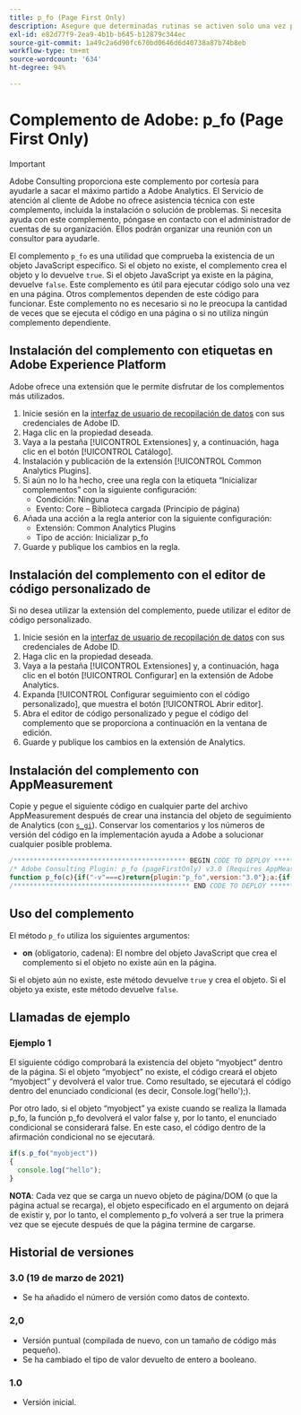 ```yaml
---
title: p_fo (Page First Only)
description: Asegure que determinadas rutinas se activen solo una vez por página.
exl-id: e82d77f9-2ea9-4b1b-b645-b12879c344ec
source-git-commit: 1a49c2a6d90fc670bd0646d6d40738a87b74b8eb
workflow-type: tm+mt
source-wordcount: '634'
ht-degree: 94%

---
```


# Complemento de Adobe: p_fo (Page First Only)

>[!IMPORTANT]
>
>Adobe Consulting proporciona este complemento por cortesía para ayudarle a sacar el máximo partido a Adobe Analytics. El Servicio de atención al cliente de Adobe no ofrece asistencia técnica con este complemento, incluida la instalación o solución de problemas. Si necesita ayuda con este complemento, póngase en contacto con el administrador de cuentas de su organización. Ellos podrán organizar una reunión con un consultor para ayudarle.

El complemento `p_fo` es una utilidad que comprueba la existencia de un objeto JavaScript específico. Si el objeto no existe, el complemento crea el objeto y lo devuelve `true`. Si el objeto JavaScript ya existe en la página, devuelve `false`. Este complemento es útil para ejecutar código solo una vez en una página. Otros complementos dependen de este código para funcionar. Este complemento no es necesario si no le preocupa la cantidad de veces que se ejecuta el código en una página o si no utiliza ningún complemento dependiente.

## Instalación del complemento con etiquetas en Adobe Experience Platform

Adobe ofrece una extensión que le permite disfrutar de los complementos más utilizados.

1. Inicie sesión en la [interfaz de usuario de recopilación de datos](https://experience.adobe.com/data-collection) con sus credenciales de Adobe ID.
1. Haga clic en la propiedad deseada.
1. Vaya a la pestaña [!UICONTROL Extensiones] y, a continuación, haga clic en el botón [!UICONTROL Catálogo].
1. Instalación y publicación de la extensión [!UICONTROL Common Analytics Plugins].
1. Si aún no lo ha hecho, cree una regla con la etiqueta “Inicializar complementos” con la siguiente configuración:
   * Condición: Ninguna
   * Evento: Core – Biblioteca cargada (Principio de página)
1. Añada una acción a la regla anterior con la siguiente configuración:
   * Extensión: Common Analytics Plugins
   * Tipo de acción: Inicializar p_fo
1. Guarde y publique los cambios en la regla.

## Instalación del complemento con el editor de código personalizado de 

Si no desea utilizar la extensión del complemento, puede utilizar el editor de código personalizado.

1. Inicie sesión en la [interfaz de usuario de recopilación de datos](https://experience.adobe.com/data-collection) con sus credenciales de Adobe ID.
1. Haga clic en la propiedad deseada.
1. Vaya a la pestaña [!UICONTROL Extensiones] y, a continuación, haga clic en el botón [!UICONTROL Configurar] en la extensión de Adobe Analytics.
1. Expanda [!UICONTROL Configurar seguimiento con el código personalizado], que muestra el botón [!UICONTROL Abrir editor].
1. Abra el editor de código personalizado y pegue el código del complemento que se proporciona a continuación en la ventana de edición.
1. Guarde y publique los cambios en la extensión de Analytics.

## Instalación del complemento con AppMeasurement

Copie y pegue el siguiente código en cualquier parte del archivo AppMeasurement después de crear una instancia del objeto de seguimiento de Analytics (con [`s_gi`](../functions/s-gi.md)). Conservar los comentarios y los números de versión del código en la implementación ayuda a Adobe a solucionar cualquier posible problema.

```js
/******************************************* BEGIN CODE TO DEPLOY *******************************************/
/* Adobe Consulting Plugin: p_fo (pageFirstOnly) v3.0 (Requires AppMeasurement) */
function p_fo(c){if("-v"===c)return{plugin:"p_fo",version:"3.0"};a:{if("undefined"!==typeof window.s_c_il){var a=0;for(var b;a<window.s_c_il.length;a++)if(b=window.s_c_il[a],b._c&&"s_c"===b._c){a=b;break a}}a=void 0}"undefined"!==typeof a&&(a.contextData.p_fo="3.0");window.__fo||(window.__fo={});if(window.__fo[c])return!1;window.__fo[c]={};return!0};
/******************************************** END CODE TO DEPLOY ********************************************/
```

## Uso del complemento

El método `p_fo` utiliza los siguientes argumentos:

* **on** (obligatorio, cadena): El nombre del objeto JavaScript que crea el complemento si el objeto no existe aún en la página.

Si el objeto aún no existe, este método devuelve `true` y crea el objeto. Si el objeto ya existe, este método devuelve `false`.

## Llamadas de ejemplo

### Ejemplo 1

El siguiente código comprobará la existencia del objeto “myobject” dentro de la página.  Si el objeto “myobject” no existe, el código creará el objeto “myobject” y devolverá el valor true.  Como resultado, se ejecutará el código dentro del enunciado condicional (es decir, Console.log(&#39;hello&#39;);).

Por otro lado, si el objeto “myobject” ya existe cuando se realiza la llamada p_fo, la función p_fo devolverá el valor false y, por lo tanto, el enunciado condicional se considerará false.  En este caso, el código dentro de la afirmación condicional no se ejecutará.

```javascript
if(s.p_fo("myobject"))
{
  console.log("hello");
}
```

**NOTA**: Cada vez que se carga un nuevo objeto de página/DOM (o que la página actual se recarga), el objeto especificado en el argumento on dejará de existir y, por lo tanto, el complemento p_fo volverá a ser true la primera vez que se ejecute después de que la página termine de cargarse.

## Historial de versiones

### 3.0 (19 de marzo de 2021)

* Se ha añadido el número de versión como datos de contexto.

### 2,0

* Versión puntual (compilada de nuevo, con un tamaño de código más pequeño).
* Se ha cambiado el tipo de valor devuelto de entero a booleano.

### 1.0

* Versión inicial.

